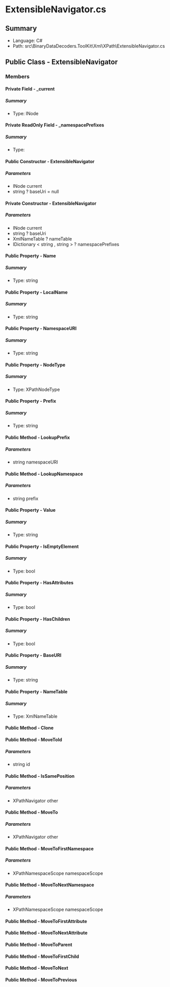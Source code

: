 ﻿# ExtensibleNavigator.cs

## Summary

* Language: C#
* Path: src\BinaryDataDecoders.ToolKit\Xml\XPath\ExtensibleNavigator.cs

## Public Class - ExtensibleNavigator

### Members

#### Private Field - _current

##### Summary

 * Type: INode 

#### Private ReadOnly Field - _namespacePrefixes

##### Summary

 * Type: 

#### Public Constructor - ExtensibleNavigator

#####  Parameters

 - INode current 
 - string ? baseUri = null 

#### Private Constructor - ExtensibleNavigator

#####  Parameters

 - INode current 
 - string ? baseUri 
 - XmlNameTable ? nameTable 
 - IDictionary < string , string > ? namespacePrefixes 

#### Public Property - Name

##### Summary

 * Type: string 

#### Public Property - LocalName

##### Summary

 * Type: string 

#### Public Property - NamespaceURI

##### Summary

 * Type: string 

#### Public Property - NodeType

##### Summary

 * Type: XPathNodeType 

#### Public Property - Prefix

##### Summary

 * Type: string 

#### Public Method - LookupPrefix

#####  Parameters

 - string namespaceURI 

#### Public Method - LookupNamespace

#####  Parameters

 - string prefix 

#### Public Property - Value

##### Summary

 * Type: string 

#### Public Property - IsEmptyElement

##### Summary

 * Type: bool 

#### Public Property - HasAttributes

##### Summary

 * Type: bool 

#### Public Property - HasChildren

##### Summary

 * Type: bool 

#### Public Property - BaseURI

##### Summary

 * Type: string 

#### Public Property - NameTable

##### Summary

 * Type: XmlNameTable 

#### Public Method - Clone


#### Public Method - MoveToId

#####  Parameters

 - string id 

#### Public Method - IsSamePosition

#####  Parameters

 - XPathNavigator other 

#### Public Method - MoveTo

#####  Parameters

 - XPathNavigator other 

#### Public Method - MoveToFirstNamespace

#####  Parameters

 - XPathNamespaceScope namespaceScope 

#### Public Method - MoveToNextNamespace

#####  Parameters

 - XPathNamespaceScope namespaceScope 

#### Public Method - MoveToFirstAttribute


#### Public Method - MoveToNextAttribute


#### Public Method - MoveToParent


#### Public Method - MoveToFirstChild


#### Public Method - MoveToNext


#### Public Method - MoveToPrevious


